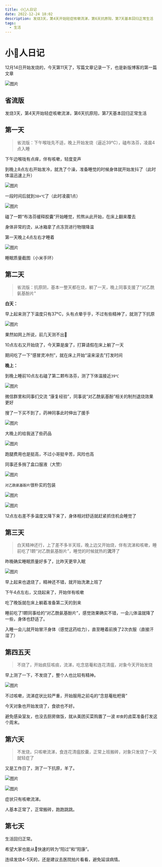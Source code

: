 ```yaml
---
title: 小🐑人日记
date: 2022-12-24 18:02
description: 发烧3天，第4天开始轻症咳嗽流涕，第6天抗原阳，第7天基本回归正常生活
tags:
  - 生活
---
```


# 小🐑人日记

12月14日开始发烧的，今天第11天了，写篇文章记录一下，也是新版博客的第一篇文章

![图片](https://img.cdn.sugarat.top/mdImg/MTY3MTg4NTU0ODc1Nw==671885548757)

## 省流版
发烧3天，第4天开始轻症咳嗽流涕，第6天抗原阳，第7天基本回归正常生活

## 第一天
>省流版：下午喉咙先不适，晚上开始发烧（逼近39℃），磕布洛芬，凌晨4点入睡

下午边喉咙有点痒，伴有咳嗽，轻度变声

到晚上8点左右开始发冷，就洗了个澡，准备睡觉的时候身体就开始发抖了（此时体温迅速上升）

![图片](https://img.cdn.sugarat.top/mdImg/MTY3MTg4Nzc4NTIyNQ==671887785225)

一段时间后就到`38+℃`了（此时凌晨1点）

![图片](https://img.cdn.sugarat.top/mdImg/MTY3MTg4ODEyMjgzOQ==671888122839)

磕了一颗“布洛芬缓释胶囊”开始睡觉，煎熬从此开始，在床上翻来覆去

身体非常的烫，从冰箱拿了点冻货进行物理降温

第一天晚上4点左右才睡着

![图片](https://img.cdn.sugarat.top/mdImg/MTY3MTg4Nzk3NDUyMQ==671887974521)

睡眠质量截图（小米手环）

## 第二天
>省流版：抗原阴，基本一整天都在烧，躺了一天，晚上同事支援了"对乙酰氨基酚片"

**白天：**

早上起来测了下温度只有37℃，头有点晕乎乎，不过有些精神了，就测了下抗原

![图片](https://img.cdn.sugarat.top/mdImg/MTY3MTg4ODM4NDU3Nw==671888384577)

果然如网上所说，前几天测不出🐑

10点左右又开始烧了，今天算是废了，打算请假在床上躺了一天

期间吃了一下“感冒灵冲剂”，就在床上开始“滚来滚去”打发时间

**晚上：**

到晚上睡前10点左右磕了第二颗布洛芬，测了下体温接近`39℃`

![图片](https://img.cdn.sugarat.top/mdImg/MTY3MTg4ODk2NjkyNA==671888966924)

微信群里和同事们交流 “康复经验”，同事说“对乙酰氨基酚”相关的制剂退烧效果更好

搜了一下买不到了，药神同事此时伸出了援手

![图片](https://img.cdn.sugarat.top/mdImg/MTY3MTg4OTc5MzE3OA==671889793178)

大晚上的给我送了些药品

![图片](https://img.cdn.sugarat.top/mdImg/MTY3MTg4OTkyNjgzMw==671889926833)

跑腿费用也是挺高，不过小哥挺辛苦，风险也高

同事还多捎了盒口服液（大赞）

![图片](https://img.cdn.sugarat.top/mdImg/MTY3MTg5MDI1OTA4Nw==671890259087)

`对乙酰氨基酚片`很朴实的包装

![图片](https://img.cdn.sugarat.top/mdImg/MTY3MTg5MDc5NzAxMQ==671890797011)

![图片](https://img.cdn.sugarat.top/mdImg/MTY3MTg5MDQ0NjA2OA==671890446068)

12点左右差不多温度又降下来了，身体相对舒适就赶紧抓住机会睡觉了

## 第三天
>白天精神还行，上了差不多半天班，晚上边又开始烧，伴有流涕和咳嗽，睡前吃了1颗“对乙酰氨基酚片”，睡觉的时候就热的**流汗**了

昨晚确实睡眠质量好多了，比昨天更早入眠

![图片](https://img.cdn.sugarat.top/mdImg/MTY3MTg5MDYxNzI1OQ==671890617260)

早上起来也退烧了，精神还不错，就开始洗漱上班了

下午4点左右，又烧起来了，开始伴有咳嗽

吃了晚饭就在床上躺着准备第二天的到来

睡前吃了1颗同事给的“对乙酰氨基酚片”，感觉效果确实不错，一会儿体温就降了一些，身体也舒适了。

入睡一会儿就开始冒汗身体（感觉这药给力），直至睡着前换了2次衣服（直接汗湿了）

## 第四五天
>不烧了，开始疯狂咳痰，流涕，吃念慈菴和连花清瘟，对象今天开始发烧

早上测了一下，不发烧了，整个人也比较有精神。

![图片](https://img.cdn.sugarat.top/mdImg/MTY3MTg5MTc0MjQ5NA==671891742494)

不过咳嗽，流涕症状比较严重，开始服用之前屯的“念慈菴枇杷膏”

今天对象也开始发烧了，食欲也不好。

避免感染室友，也没去厨房做饭，就从美团买菜购置了一波 `即食`的卤菜准备打发这个周末。

## 第六天
>不发烧，只咳嗽流涕，食连花清瘟胶囊，正常上班搬砖，对象只发烧了一天就轻症了

又是工作日了，测了一下抗原，羊了。

![图片](https://img.cdn.sugarat.top/mdImg/MTY3MTg4NTU0ODc1Nw==671885548757)

![图片](https://img.cdn.sugarat.top/mdImg/MTY3MTg5MjI1ODM4Ng==671892258386)

症状只有咳嗽流涕。

人基本正常了，正常搬砖，跑跑跳跳。

## 第七天

生活回归正常。

希望大家也能从🐑快速的转为“阳过”和“阳康”。

连续发烧4-5天的，还是建议去医院拍片看看，避免延误病情。
